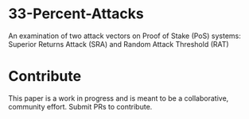 # 33-Percent-Attacks
An examination of two attack vectors on Proof of Stake (PoS) systems: Superior Returns Attack (SRA) and Random Attack Threshold (RAT)

# Contribute 
This paper is a work in progress and is meant to be a collaborative, community effort. Submit PRs to contribute.
